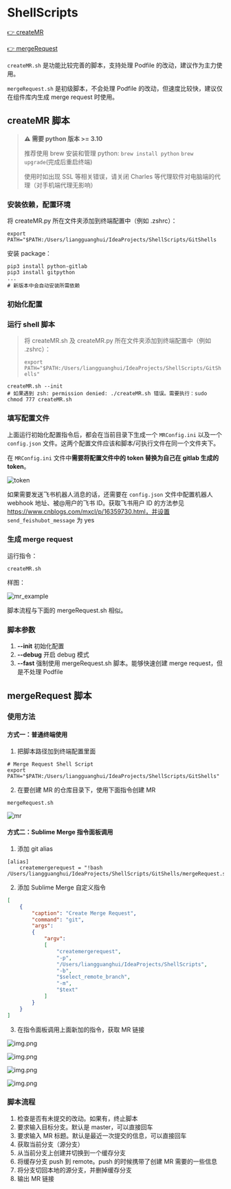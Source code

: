 # ShellScripts

[👉 createMR](https://gitlab.com/Lguanghui/ShellScripts/-/blob/master/README.md#createmr-%E8%84%9A%E6%9C%AC)

[👉 mergeRequest](https://gitlab.com/Lguanghui/ShellScripts#mergerequest-%E8%84%9A%E6%9C%AC)

`createMR.sh` 是功能比较完善的脚本，支持处理 Podfile 的改动，建议作为主力使用。

`mergeRequest.sh` 是初级脚本，不会处理 Podfile 的改动，但速度比较快，建议仅在组件库内生成 merge request 时使用。

## createMR 脚本

> **⚠️ 需要 python 版本 >= 3.10**
> 
> 推荐使用 brew 安装和管理 python: `brew install python` `brew upgrade`(完成后重启终端)
>
> 使用时如出现 SSL 等相关错误，请关闭 Charles 等代理软件对电脑端的代理（对手机端代理无影响）

### 安装依赖，配置环境

将 createMR.py 所在文件夹添加到终端配置中（例如 .zshrc）：

```shell
export PATH="$PATH:/Users/liangguanghui/IdeaProjects/ShellScripts/GitShells
```

安装 package：

```shell
pip3 install python-gitlab
pip3 install gitpython
...
# 新版本中会自动安装所需依赖
```

### 初始化配置

### 运行 shell 脚本

> 将 createMR.sh 及 createMR.py 所在文件夹添加到终端配置中（例如 .zshrc）：
> 
> `export PATH="$PATH:/Users/liangguanghui/IdeaProjects/ShellScripts/GitShells"`

```shell
createMR.sh --init
# 如果遇到 zsh: permission denied: ./createMR.sh 错误。需要执行：sudo chmod 777 createMR.sh
```

### 填写配置文件

上面运行初始化配置指令后，都会在当前目录下生成一个 `MRConfig.ini` 以及一个 `config.json` 文件。这两个配置文件应该和脚本/可执行文件在同一个文件夹下。

在 `MRConfig.ini` 文件中**需要将配置文件中的 token 替换为自己在 gitlab 生成的 token**。

![token](images/gitlab_token.png)

如果需要发送飞书机器人消息的话，还需要在 `config.json` 文件中配置机器人 webhook 地址、被@用户的飞书 ID。获取飞书用户 ID 的方法参见 https://www.cnblogs.com/mxcl/p/16359730.html，并设置 `send_feishubot_message` 为 yes

### 生成 merge request

运行指令：

```shell
createMR.sh
```

样图：

![mr_example](images/create_mr_screen_shot.png)

脚本流程与下面的 mergeRequest.sh 相似。

### 脚本参数

1. **--init** 初始化配置
2. **--debug** 开启 debug 模式
3. **--fast** 强制使用 mergeRequest.sh 脚本。能够快速创建 merge request，但是不处理 Podfile

## mergeRequest 脚本

### 使用方法

#### 方式一：普通终端使用

1. 把脚本路径加到终端配置里面

```shell
# Merge Request Shell Script
export PATH="$PATH:/Users/liangguanghui/IdeaProjects/ShellScripts/GitShells"
```

2. 在要创建 MR 的仓库目录下，使用下面指令创建 MR

```shell
mergeRequest.sh
```
![mr](images/img.png)

#### 方式二：Sublime Merge 指令面板调用

1. 添加 git alias

```shell
[alias]
	createmergerequest = "!bash /Users/liangguanghui/IdeaProjects/ShellScripts/GitShells/mergeRequest.sh"
```

2. 添加 Sublime Merge 自定义指令

```json
[
    {
        "caption": "Create Merge Request",
        "command": "git",
        "args":
        {
            "argv":
            [
                "createmergerequest",
                "-p",
                "/Users/liangguanghui/IdeaProjects/ShellScripts",
                "-b",
                "$select_remote_branch",
                "-m",
                "$text"
            ]
        }
    }
]
```

3. 在指令面板调用上面新加的指令，获取 MR 链接

![img.png](images/sublime_merge_createMR.png)

![img.png](images/sublime_merge_createMR2.png)

![img.png](images/sublime_merge_createMR3.png)

![img.png](images/sublime_merge_mr.png)

### 脚本流程

1. 检查是否有未提交的改动。如果有，终止脚本
2. 要求输入目标分支。默认是 master，可以直接回车
3. 要求输入 MR 标题。默认是最近一次提交的信息，可以直接回车
4. 获取当前分支（源分支）
5. 从当前分支上创建并切换到一个缓存分支
6. 将缓存分支 push 到 remote。push 的时候携带了创建 MR 需要的一些信息
7. 将分支切回本地的源分支，并删掉缓存分支
8. 输出 MR 链接
